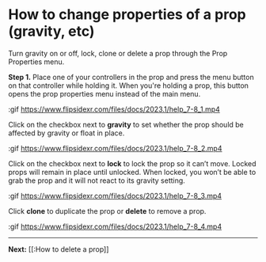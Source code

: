 # How to change properties of a prop (gravity, etc)

Turn gravity on or off, lock, clone or delete a prop through the Prop Properties menu. 

**Step 1.** Place one of your controllers in the prop and press the menu button on that controller while holding it. When you're holding a prop, this button opens the prop properties menu instead of the main menu.

:gif https://www.flipsidexr.com/files/docs/2023.1/help_7-8_1.mp4

Click on the checkbox next to **gravity** to set whether the prop should be affected by gravity or float in place. 

:gif https://www.flipsidexr.com/files/docs/2023.1/help_7-8_2.mp4

Click on the checkbox next to **lock** to lock the prop so it can’t move.  Locked props will remain in place until unlocked. When locked, you won’t be able to grab the prop and it will not react to its gravity setting.

:gif https://www.flipsidexr.com/files/docs/2023.1/help_7-8_3.mp4

Click **clone** to duplicate the prop or **delete** to remove a prop.

:gif https://www.flipsidexr.com/files/docs/2023.1/help_7-8_4.mp4



---

**Next:** [[:How to delete a prop]]
